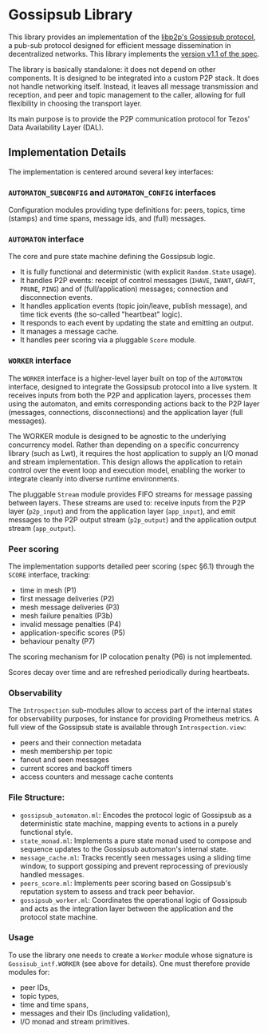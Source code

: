 # Gossipsub Library

This library provides an implementation of the [libp2p's Gossipsub
protocol](https://docs.libp2p.io/concepts/pubsub/overview/), a pub-sub protocol
designed for efficient message dissemination in decentralized networks. This
library implements the [version v1.1 of the
spec](https://github.com/libp2p/specs/blob/master/pubsub/gossipsub/gossipsub-v1.1.md).

The library is basically standalone: it does not depend on other components. It
is designed to be integrated into a custom P2P stack. It does not handle
networking itself. Instead, it leaves all message transmission and reception, and
peer and topic management to the caller, allowing for full flexibility in
choosing the transport layer.

Its main purpose is to provide the P2P communication protocol for Tezos' Data
Availability Layer (DAL).

## Implementation Details

The implementation is centered around several key interfaces:

### `AUTOMATON_SUBCONFIG` and `AUTOMATON_CONFIG` interfaces

Configuration modules providing type definitions for: peers, topics, time
(stamps) and time spans, message ids, and (full) messages.

### `AUTOMATON` interface

The core and pure state machine defining the Gossipsub logic.
* It is fully functional and deterministic (with explicit `Random.State` usage).
* It handles P2P events: receipt of control messages (`IHAVE`, `IWANT`, `GRAFT`,
  `PRUNE`, `PING`) and of (full/application) messages; connection and
  disconnection events.
* It handles application events (topic join/leave, publish message), and time
  tick events (the so-called "heartbeat" logic).
* It responds to each event by updating the state and emitting an output.
* It manages a message cache.
* It handles peer scoring via a pluggable `Score` module.

### `WORKER` interface

The `WORKER` interface is a higher-level layer built on top of the `AUTOMATON`
interface, designed to integrate the Gossipsub protocol into a live system.  It
receives inputs from both the P2P and application layers, processes them using
the automaton, and emits corresponding actions back to the P2P layer (messages,
connections, disconnections) and the application layer (full messages).

The WORKER module is designed to be agnostic to the underlying concurrency model.
Rather than depending on a specific concurrency library (such as Lwt), it requires
the host application to supply an I/O monad and stream implementation.
This design allows the application to retain control over the event loop and
execution model, enabling the worker to integrate cleanly into diverse runtime
environments.

The pluggable `Stream` module provides FIFO streams for message passing between
layers.  These streams are used to: receive inputs from the P2P layer
(`p2p_input`) and from the application layer (`app_input`), and emit messages to
the P2P output stream (`p2p_output`) and the application output stream
(`app_output`).

### Peer scoring

The implementation supports detailed peer scoring (spec §6.1) through the `SCORE` interface, tracking:
* time in mesh (P1)
* first message deliveries (P2)
* mesh message deliveries (P3)
* mesh failure penalties (P3b)
* invalid message penalties (P4)
* application-specific scores (P5)
* behaviour penalty (P7)

The scoring mechanism for IP colocation penalty (P6) is not implemented.

Scores decay over time and are refreshed periodically during heartbeats.

### Observability

The `Introspection` sub-modules allow to access part of the internal states for
observability purposes, for instance for providing Prometheus metrics.
A full view of the Gossipsub state is available through `Introspection.view`:
* peers and their connection metadata
* mesh membership per topic
* fanout and seen messages
* current scores and backoff timers
* access counters and message cache contents

### File Structure:

- `gossipsub_automaton.ml`: Encodes the protocol logic of Gossipsub as a
  deterministic state machine, mapping events to actions in a purely functional
  style.
- `state_monad.ml`: Implements a pure state monad used to compose and sequence
  updates to the Gossipsub automaton's internal state.
- `message_cache.ml`: Tracks recently seen messages using a sliding time window,
  to support gossiping and prevent reprocessing of previously handled messages.
- `peers_score.ml`: Implements peer scoring based on Gossipsub's reputation
  system to assess and track peer behavior.
- `gossipsub_worker.ml`: Coordinates the operational logic of Gossipsub and acts
  as the integration layer between the application and the protocol state
  machine.

### Usage

To use the library one needs to create a `Worker` module whose signature is
`Gossisub_intf.WORKER` (see above for details).  One must therefore provide
modules for:
* peer IDs,
* topic types,
* time and time spans,
* messages and their IDs (including validation),
* I/O monad and stream primitives.
